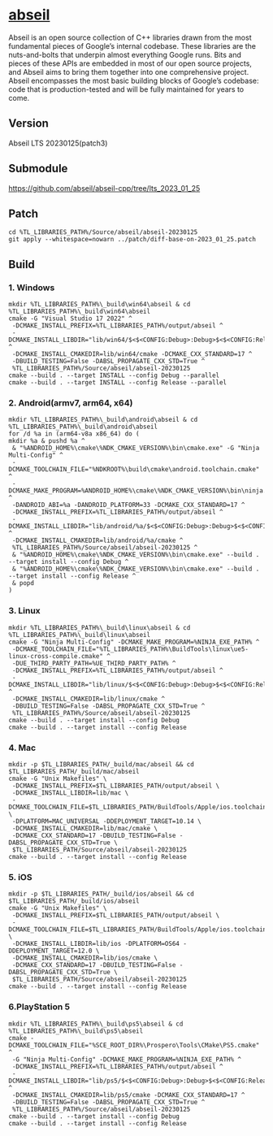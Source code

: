 # [abseil](https://abseil.io/)
Abseil is an open source collection of C++ libraries drawn from the most fundamental pieces of Google’s internal codebase. These libraries are the nuts-and-bolts that underpin almost everything Google runs. Bits and pieces of these APIs are embedded in most of our open source projects, and Abseil aims to bring them together into one comprehensive project. Abseil encompasses the most basic building blocks of Google’s codebase: code that is production-tested and will be fully maintained for years to come.

## Version
Abseil LTS 20230125(patch3)

## Submodule
https://github.com/abseil/abseil-cpp/tree/lts_2023_01_25

## Patch
```
cd %TL_LIBRARIES_PATH%/Source/abseil/abseil-20230125
git apply --whitespace=nowarn ../patch/diff-base-on-2023_01_25.patch
```

## Build

### 1. Windows
```
mkdir %TL_LIBRARIES_PATH%\_build\win64\abseil & cd %TL_LIBRARIES_PATH%\_build\win64\abseil
cmake -G "Visual Studio 17 2022" ^
 -DCMAKE_INSTALL_PREFIX=%TL_LIBRARIES_PATH%/output/abseil ^
 -DCMAKE_INSTALL_LIBDIR="lib/win64/$<$<CONFIG:Debug>:Debug>$<$<CONFIG:Release>:Release>" ^
 -DCMAKE_INSTALL_CMAKEDIR=lib/win64/cmake -DCMAKE_CXX_STANDARD=17 ^
 -DBUILD_TESTING=False -DABSL_PROPAGATE_CXX_STD=True ^
 %TL_LIBRARIES_PATH%/Source/abseil/abseil-20230125
cmake --build . --target INSTALL --config Debug --parallel
cmake --build . --target INSTALL --config Release --parallel
```
### 2. Android(armv7, arm64, x64)
```
mkdir %TL_LIBRARIES_PATH%\_build\android\abseil & cd %TL_LIBRARIES_PATH%\_build\android\abseil
for /d %a in (arm64-v8a x86_64) do (
mkdir %a & pushd %a ^
 & "%ANDROID_HOME%\cmake\%NDK_CMAKE_VERSION%\bin\cmake.exe" -G "Ninja Multi-Config" ^
 -DCMAKE_TOOLCHAIN_FILE="%NDKROOT%\build\cmake\android.toolchain.cmake" ^
 -DCMAKE_MAKE_PROGRAM=%ANDROID_HOME%\cmake\%NDK_CMAKE_VERSION%\bin\ninja.exe ^
 -DANDROID_ABI=%a -DANDROID_PLATFORM=33 -DCMAKE_CXX_STANDARD=17 ^
 -DCMAKE_INSTALL_PREFIX=%TL_LIBRARIES_PATH%/output/abseil ^
 -DCMAKE_INSTALL_LIBDIR="lib/android/%a/$<$<CONFIG:Debug>:Debug>$<$<CONFIG:Release>:Release>" ^
 -DCMAKE_INSTALL_CMAKEDIR=lib/android/%a/cmake ^
 %TL_LIBRARIES_PATH%/Source/abseil/abseil-20230125 ^
 & "%ANDROID_HOME%\cmake\%NDK_CMAKE_VERSION%\bin\cmake.exe" --build . --target install --config Debug ^
 & "%ANDROID_HOME%\cmake\%NDK_CMAKE_VERSION%\bin\cmake.exe" --build . --target install --config Release ^
 & popd
)
```
### 3. Linux
```
mkdir %TL_LIBRARIES_PATH%\_build\linux\abseil & cd %TL_LIBRARIES_PATH%\_build\linux\abseil
cmake -G "Ninja Multi-Config" -DCMAKE_MAKE_PROGRAM=%NINJA_EXE_PATH% ^
 -DCMAKE_TOOLCHAIN_FILE="%TL_LIBRARIES_PATH%\BuildTools\linux\ue5-linux-cross-compile.cmake" ^
 -DUE_THIRD_PARTY_PATH=%UE_THIRD_PARTY_PATH% ^
 -DCMAKE_INSTALL_PREFIX=%TL_LIBRARIES_PATH%/output/abseil ^
 -DCMAKE_INSTALL_LIBDIR="lib/linux/$<$<CONFIG:Debug>:Debug>$<$<CONFIG:Release>:Release>" ^
 -DCMAKE_INSTALL_CMAKEDIR=lib/linux/cmake ^
 -DBUILD_TESTING=False -DABSL_PROPAGATE_CXX_STD=True ^
 %TL_LIBRARIES_PATH%/Source/abseil/abseil-20230125
cmake --build . --target install --config Debug
cmake --build . --target install --config Release
```
### 4. Mac
```
mkdir -p $TL_LIBRARIES_PATH/_build/mac/abseil && cd $TL_LIBRARIES_PATH/_build/mac/abseil
cmake -G "Unix Makefiles" \
 -DCMAKE_INSTALL_PREFIX=$TL_LIBRARIES_PATH/output/abseil \
 -DCMAKE_INSTALL_LIBDIR=lib/mac \
 -DCMAKE_TOOLCHAIN_FILE=$TL_LIBRARIES_PATH/BuildTools/Apple/ios.toolchain.cmake \
 -DPLATFORM=MAC_UNIVERSAL -DDEPLOYMENT_TARGET=10.14 \
 -DCMAKE_INSTALL_CMAKEDIR=lib/mac/cmake \
 -DCMAKE_CXX_STANDARD=17 -DBUILD_TESTING=False -DABSL_PROPAGATE_CXX_STD=True \
 $TL_LIBRARIES_PATH/Source/abseil/abseil-20230125
cmake --build . --target install --config Release
```
### 5. iOS
```
mkdir -p $TL_LIBRARIES_PATH/_build/ios/abseil && cd $TL_LIBRARIES_PATH/_build/ios/abseil
cmake -G "Unix Makefiles" \
 -DCMAKE_INSTALL_PREFIX=$TL_LIBRARIES_PATH/output/abseil \
 -DCMAKE_TOOLCHAIN_FILE=$TL_LIBRARIES_PATH/BuildTools/Apple/ios.toolchain.cmake \
 -DCMAKE_INSTALL_LIBDIR=lib/ios -DPLATFORM=OS64 -DDEPLOYMENT_TARGET=12.0 \
 -DCMAKE_INSTALL_CMAKEDIR=lib/ios/cmake \
 -DCMAKE_CXX_STANDARD=17 -DBUILD_TESTING=False -DABSL_PROPAGATE_CXX_STD=True \
 $TL_LIBRARIES_PATH/Source/abseil/abseil-20230125
cmake --build . --target install --config Release
```
### 6.PlayStation 5
```
mkdir %TL_LIBRARIES_PATH%\_build\ps5\abseil & cd %TL_LIBRARIES_PATH%\_build\ps5\abseil
cmake -DCMAKE_TOOLCHAIN_FILE="%SCE_ROOT_DIR%\Prospero\Tools\CMake\PS5.cmake" ^
 -G "Ninja Multi-Config" -DCMAKE_MAKE_PROGRAM=%NINJA_EXE_PATH% ^
 -DCMAKE_INSTALL_PREFIX=%TL_LIBRARIES_PATH%/output/abseil ^
 -DCMAKE_INSTALL_LIBDIR="lib/ps5/$<$<CONFIG:Debug>:Debug>$<$<CONFIG:Release>:Release>" ^
 -DCMAKE_INSTALL_CMAKEDIR=lib/ps5/cmake -DCMAKE_CXX_STANDARD=17 ^
 -DBUILD_TESTING=False -DABSL_PROPAGATE_CXX_STD=True ^
 %TL_LIBRARIES_PATH%/Source/abseil/abseil-20230125
cmake --build . --target install --config Debug
cmake --build . --target install --config Release
```
